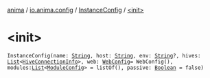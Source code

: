[anima](../../index.md) / [io.anima.config](../index.md) / [InstanceConfig](index.md) / [&lt;init&gt;](./-init-.md)

# &lt;init&gt;

`InstanceConfig(name: `[`String`](https://kotlinlang.org/api/latest/jvm/stdlib/kotlin/-string/index.html)`, host: `[`String`](https://kotlinlang.org/api/latest/jvm/stdlib/kotlin/-string/index.html)`, env: `[`String`](https://kotlinlang.org/api/latest/jvm/stdlib/kotlin/-string/index.html)`?, hives: `[`List`](https://kotlinlang.org/api/latest/jvm/stdlib/kotlin.collections/-list/index.html)`<`[`HiveConnectionInfo`](../-hive-connection-info/index.md)`>, web: `[`WebConfig`](../-web-config/index.md)` = WebConfig(), modules: `[`List`](https://kotlinlang.org/api/latest/jvm/stdlib/kotlin.collections/-list/index.html)`<`[`ModuleConfig`](../-module-config/index.md)`> = listOf(), passive: `[`Boolean`](https://kotlinlang.org/api/latest/jvm/stdlib/kotlin/-boolean/index.html)` = false)`